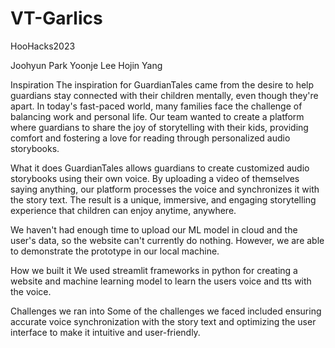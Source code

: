 # VT-Garlics
HooHacks2023

Joohyun Park
Yoonje Lee
Hojin Yang

Inspiration
The inspiration for GuardianTales came from the desire to help guardians stay connected with their children mentally, even though they're apart. 
In today's fast-paced world, many families face the challenge of balancing work and personal life. 
Our team wanted to create a platform where guardians to share the joy of storytelling with their kids, 
providing comfort and fostering a love for reading through personalized audio storybooks.

What it does
GuardianTales allows guardians to create customized audio storybooks using their own voice. 
By uploading a video of themselves saying anything, our platform processes the voice and synchronizes it with the story text. 
The result is a unique, immersive, and engaging storytelling experience that children can enjoy anytime, anywhere.

We haven't had enough time to upload our ML model in cloud and the user's data, 
so the website can't currently do nothing. However, we are able to demonstrate the prototype in our local machine.

How we built it
We used streamlit frameworks in python for creating a website and machine learning model to learn the users voice and tts with the voice.

Challenges we ran into
Some of the challenges we faced included ensuring accurate voice synchronization with the story text 
and optimizing the user interface to make it intuitive and user-friendly.
